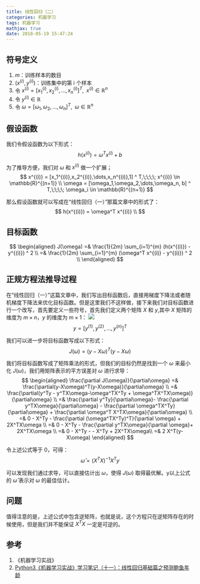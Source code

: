 ```yaml
---
title: 线性回归（二）
categories: 机器学习
tags: 机器学习
mathjax: true
date: 2018-05-19 15:47:24
---
```


## 符号定义
1. $m$：训练样本的数目
2. $(x^{(i)}, y^{(i)})$：训练集中的第 i 个样本
3. 令 $x^{(i)} = [x_1^{(i)},x_2^{(i)},\dots,x_n^{(i)}] ^ T,\;\; x^{(i)} \in \mathbb{R}^n$
4. 令 $y^{(i)} \in \mathbb{R}$
5. 令 $\omega = [\omega_1,\omega_2,\dots,\omega_n] ^ T,\;\; \omega \in \mathbb{R}^n$

## 假设函数
我们令假设函数为以下形式：
$$
h(x^{(i)}) = \omega^T x^{(i)} + b
$$

为了推导方便，我们对 $\omega$ 和 $x^{(i)}$ 做一个扩展；
$$
x^{(i)} = [x_1^{(i)},x_2^{(i)},\dots,x_n^{(i)},1] ^ T,\;\;\;\; x^{(i)} \in \mathbb{R}^{(n+1)} \\
\omega = [\omega_1,\omega_2,\dots,\omega_n, b] ^ T,\;\;\;\; \omega_i \in \mathbb{R}^{(n+1)}
$$

那么假设函数就可以写成在“线性回归（一）”那篇文章中的形式了：
$$
h(x^{(i)}) = \omega^T x^{(i)} \\
$$

## 目标函数
$$
\begin{aligned} 
J(\omega)
=& \frac{1}{2m} \sum_{i=1}^{m} (h(x^{(i)}) - y^{(i)}) ^ 2 \\
=& \frac{1}{2m} \sum_{i=1}^{m} (\omega^T x^{(i)} - y^{(i)}) ^ 2 \\
\end{aligned}
$$

## 正规方程法推导过程
在“线性回归（一）”这篇文章中，我们写出目标函数后，直接用梯度下降法或者随机梯度下降法来优化目标函数。但是这里我们不这样做，接下来我们对目标函数进行一个改写，首先要定义一些符号，首先我们定义两个矩阵 $X$ 和 $y$,其中 $X$ 矩阵的维度为 $m \times n$，$y$ 的维度为 $m \times 1$：
![](/img/linear_regression_1.png)
$$
y = [y^{(1)},y^{(2)},\dots, y^{(n)}]^T
$$

我们可以进一步将目标函数写成以下形式：
$$
J(\omega) = (y - X \omega) ^ T (y - X \omega)
$$

我们将目标函数写成了矩阵乘法的形式，但我们的目标仍然是找到一个 $\omega$ 来最小化 $J(\omega)$，我们用矩阵表示的平方误差对 $\omega$ 进行求导：
$$
\begin{aligned}
\frac{\partial J(\omega)}{\partial\omega} =& \frac{\partial(y-X\omega)^T(y-X\omega)}{\partial\omega} \\
=& \frac{\partial(y^Ty - y^TX\omega-\omega^TX^Ty + \omega^TX^TX\omega)}{\partial\omega} \\
=& \frac{\partial y^Ty}{\partial\omega}- \frac{\partial y^TX\omega}{\partial\omega} - \frac{\partial \omega^TX^Ty}{\partial\omega} + \frac{\partial \omega^T X^TX\omega}{\partial\omega} \\
=& 0 - X^Ty - \frac{\partial (\omega^TX^Ty)^T}{\partial \omega} + 2X^TX\omega \\
=& 0 - X^Ty - \frac{\partial y^TX\omega}{\partial \omega}+ 2X^TX\omega \\
=& 0 - X^Ty - - X^Ty + 2X^TX\omega\\
=& 2 X^T(y-X\omega)
\end{aligned}
$$

令上述公式等于 0，可得：
$$
\widehat{\omega} = (X^TX)^{-1} X^T y
$$

可以发现我们通过求导，可以直接估计出 $\omega$，使得 $J(\omega)$ 取得最优解。y以上公式的 $\widehat{\omega}$ 表示对 $\omega$ 的最佳估计。

## 问题
值得注意的是，上述公式中包含逆矩阵，也就是说，这个方程只在逆矩阵存在的时候使用，但是我们并不能保证 $X^T X$ 一定是可逆的。

## 参考
1. 《机器学习实战》
2. [Python3《机器学习实战》学习笔记（十一）：线性回归基础篇之预测鲍鱼年龄](https://zhuanlan.zhihu.com/p/31860100)

